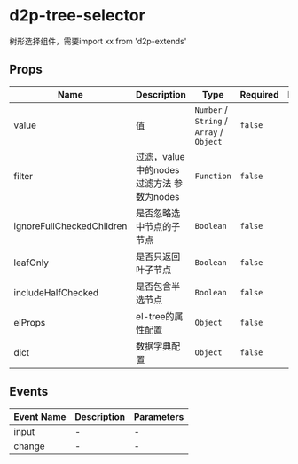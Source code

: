 # d2p-tree-selector

树形选择组件，需要import xx from 'd2p-extends'

## Props

<!-- @vuese:d2p-tree-selector:props:start -->
|Name|Description|Type|Required|Default|
|---|---|---|---|---|
|value|值|`Number` /  `String` /  `Array` /  `Object`|`false`|-|
|filter|过滤，value中的nodes过滤方法 参数为nodes|`Function`|`false`|-|
|ignoreFullCheckedChildren|是否忽略选中节点的子节点|`Boolean`|`false`|-|
|leafOnly|是否只返回叶子节点|`Boolean`|`false`|-|
|includeHalfChecked|是否包含半选节点|`Boolean`|`false`|-|
|elProps|el-tree的属性配置|`Object`|`false`|-|
|dict|数据字典配置|`Object`|`false`|-|

<!-- @vuese:d2p-tree-selector:props:end -->


## Events

<!-- @vuese:d2p-tree-selector:events:start -->
|Event Name|Description|Parameters|
|---|---|---|
|input|-|-|
|change|-|-|

<!-- @vuese:d2p-tree-selector:events:end -->


